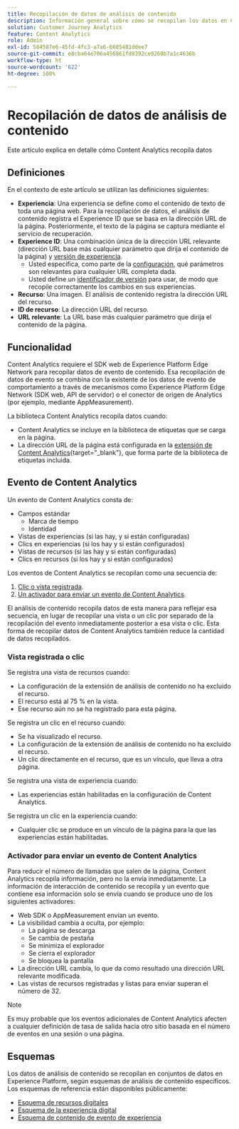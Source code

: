 ```yaml
---
title: Recopilación de datos de análisis de contenido
description: Información general sobre cómo se recopilan los datos en Content Analytics
solution: Customer Journey Analytics
feature: Content Analytics
role: Admin
exl-id: 584587e6-45fd-4fc3-a7a6-6685481ddee7
source-git-commit: e8cba64e706a456861fd8392ce9260b7a1c4636b
workflow-type: ht
source-wordcount: '622'
ht-degree: 100%

---
```


# Recopilación de datos de análisis de contenido

Este artículo explica en detalle cómo Content Analytics recopila datos

## Definiciones

En el contexto de este artículo se utilizan las definiciones siguientes:

* **Experiencia**: Una experiencia se define como el contenido de texto de toda una página web. Para la recopilación de datos, el análisis de contenido registra el Experience ID que se basa en la dirección URL de la página. Posteriormente, el texto de la página se captura mediante el servicio de recuperación.
* **Experience ID**: Una combinación única de la dirección URL relevante (dirección URL base más cualquier parámetro que dirija el contenido de la página) y [versión de experiencia](manual.md#versioning).
   * Usted especifica, como parte de la [configuración](configuration.md), qué parámetros son relevantes para cualquier URL completa dada.
   * Usted define un [identificador de versión](manual.md#versioning) para usar, de modo que recopile correctamente los cambios en sus experiencias.
* **Recurso**: Una imagen. El análisis de contenido registra la dirección URL del recurso.
* **ID de recurso**: La dirección URL del recurso.
* **URL relevante**: La URL base más cualquier parámetro que dirija el contenido de la página.


## Funcionalidad

Content Analytics requiere el SDK web de Experience Platform Edge Network para recopilar datos de evento de contenido. Esa recopilación de datos de evento se combina con la existente de los datos de evento de comportamiento a través de mecanismos como Experience Platform Edge Network (SDK web, API de servidor) o el conector de origen de Analytics (por ejemplo, mediante AppMeasurement).

La biblioteca Content Analytics recopila datos cuando:

* Content Analytics se incluye en la biblioteca de etiquetas que se carga en la página.
* La dirección URL de la página está configurada en la [extensión de Content Analytics](https://experienceleague.adobe.com/es/docs/experience-platform/tags/extensions/client/content-analytics/overview){target="_blank"}, que forma parte de la biblioteca de etiquetas incluida.


## Evento de Content Analytics

Un evento de Content Analytics consta de:

* Campos estándar
   * Marca de tiempo
   * Identidad
* Vistas de experiencias (si las hay, y si están configuradas)
* Clics en experiencias (si los hay y si están configurados)
* Vistas de recursos (si las hay y si están configuradas)
* Clics en recursos (si los hay y si están configurados)

Los eventos de Content Analytics se recopilan como una secuencia de:

1. [Clic o vista registrada](#recorded-view-or-click).
1. [Un activador para enviar un evento de Content Analytics](#trigger-to-send-a-content-analytics-event).

El análisis de contenido recopila datos de esta manera para reflejar esa secuencia, en lugar de recopilar una vista o un clic por separado de la recopilación del evento inmediatamente posterior a esa vista o clic. Esta forma de recopilar datos de Content Analytics también reduce la cantidad de datos recopilados.

### Vista registrada o clic

Se registra una vista de recursos cuando:

* La configuración de la extensión de análisis de contenido no ha excluido el recurso.
* El recurso está al 75 % en la vista.
* Ese recurso aún no se ha registrado para esta página.

Se registra un clic en el recurso cuando:

* Se ha visualizado el recurso.
* La configuración de la extensión de análisis de contenido no ha excluido el recurso.
* Un clic directamente en el recurso, que es un vínculo, que lleva a otra página.

Se registra una vista de experiencia cuando:

* Las experiencias están habilitadas en la configuración de Content Analytics.

Se registra un clic en la experiencia cuando:

* Cualquier clic se produce en un vínculo de la página para la que las experiencias están habilitadas.


### Activador para enviar un evento de Content Analytics

Para reducir el número de llamadas que salen de la página, Content Analytics recopila información, pero no la envía inmediatamente. La información de interacción de contenido se recopila y un evento que contiene esa información solo se envía cuando se produce uno de los siguientes activadores:

* Web SDK o AppMeasurement envían un evento.
* La visibilidad cambia a oculta, por ejemplo:
   * La página se descarga
   * Se cambia de pestaña
   * Se minimiza el explorador
   * Se cierra el explorador
   * Se bloquea la pantalla
* La dirección URL cambia, lo que da como resultado una dirección URL relevante modificada.
* Las vistas de recursos registradas y listas para enviar superan el número de 32.

>[!NOTE]
>
>Es muy probable que los eventos adicionales de Content Analytics afecten a cualquier definición de tasa de salida hacia otro sitio basada en el número de eventos en una sesión o una página.
>


## Esquemas

Los datos de análisis de contenido se recopilan en conjuntos de datos en Experience Platform, según esquemas de análisis de contenido específicos. Los esquemas de referencia están disponibles públicamente:

* [Esquema de recursos digitales](https://github.com/adobe/xdm/blob/master/components/classes/digital-asset.schema.json)
* [Esquema de la experiencia digital](https://github.com/adobe/xdm/blob/master/components/classes/digital-experience.schema.json)
* [Esquema de contenido de evento de experiencia](https://github.com/adobe/xdm/blob/master/components/fieldgroups/experience-event/experienceevent-content.schema.json)

